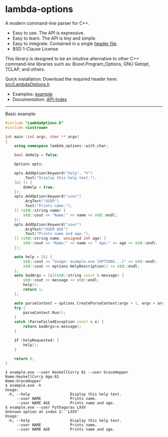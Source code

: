# lambda-options

A modern command-line parser for C++.

* Easy to use. The API is expressive.
* Easy to learn. The API is tiny and simple.
* Easy to integrate. Contained in a single [header file](src/LambdaOptions.h?ts=4).
* BSD 1-Clause License

This library is designed to be an intuitive alternative to other C++ command-line libraries such as: Boost.Program_Options, GNU Getopt, TCLAP, and others.

Quick installation: Download the required header here: [src/LambdaOptions.h](src/LambdaOptions.h?ts=4)

* Examples: [example](example)
* Documentation: [API-Index](https://github.com/thomaseding/wiki-lambda-options-cpp/wiki/API-Index)

--------------

Basic example:
```cpp
#include "LambdaOptions.h"
#include <iostream>

int main (int argc, char ** argv)
{
	using namespace lambda_options::with_char;

	bool doHelp = false;

	Options opts;

	opts.AddOption(Keyword("help", "h")	
		.Text("Display this help text."),
	[&] () {
		doHelp = true;
	});
	opts.AddOption(Keyword("user")
		.ArgText("USER")
		.Text("Prints name."),
	[] (std::string name) {
		std::cout << "Name:" << name << std::endl;
	});
	opts.AddOption(Keyword("user")
		.ArgText("USER AGE")
		.Text("Prints name and age."),
	[] (std::string name, unsigned int age) {
		std::cout << "Name:" << name << " Age:" << age << std::endl;
	});

	auto help = [&] {
		std::cout << "Usage: example.exe [OPTIONS...]" << std::endl;
		std::cout << options.HelpDescription() << std::endl;
	};
	auto badArgs = [&](std::string const & message) {
		std::cout << message << std::endl;
		help();
		return 1;
	};

	auto parseContext = options.CreateParseContext(argv + 1, argv + argc);
	try {
		parseContext.Run();
	}
	catch (ParseFailedException const & e) {
		return badArgs(e.message);
	}

	if (helpRequested) {
		help();
	}

	return 0;
}
```

```
$ example.exe --user HaskellCurry 81 --user GraceHopper
Name:HaskellCurry Age:81
Name:GraceHopper
$ example.exe -h
Usage:
 -h, --help                  Display this help text.
     --user NAME             Prints name.
     --user NAME AGE         Prints name and age.
$ example.exe --user Pythagoras LXXV
Unknown option at index 2: `LXXV'
Usage:
 -h, --help                  Display this help text.
     --user NAME             Prints name.
     --user NAME AGE         Prints name and age.
```
